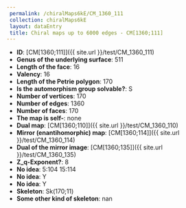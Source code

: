 ```yaml
--- 
 permalink: /chiralMaps6kE/CM_1360_111 
 collection: chiralMaps6kE
 layout: dataEntry
 title: Chiral maps up to 6000 edges - CM[1360;111]
---
```


- **ID**: [CM[1360;111]]({{ site.url }}/test/CM_1360_111)
- **Genus of the underlying surface**: 511
- **Length of the face**: 16
- **Valency**: 16
- **Length of the Petrie polygon**: 170
- **Is the automorphism group solvable?**: S
- **Number of vertices**: 170
- **Number of edges**: 1360
- **Number of faces**: 170
- **The map is self-**: none
- **Dual map**: [CM[1360;110]]({{ site.url }}/test/CM_1360_110)
- **Mirror (enantihomorphic) map**: [CM[1360;114]]({{ site.url }}/test/CM_1360_114)
- **Dual of the mirror image**: [CM[1360;135]]({{ site.url }}/test/CM_1360_135)
- **Z_q-Exponent?**: 8
- **No idea**:  5:104 15:114
- **No idea**: Y
- **No idea**: Y
- **Skeleton**: Sk(170;11)
- **Some other kind of skeleton**: nan
